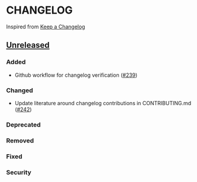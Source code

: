 # CHANGELOG
Inspired from [Keep a Changelog](https://keepachangelog.com/en/1.0.0/)

## [Unreleased]
### Added
- Github workflow for changelog verification ([#239](https://github.com/opensearch-project/opensearch-java/pull/239))

### Changed
- Update literature around changelog contributions in CONTRIBUTING.md ([#242](https://github.com/opensearch-project/opensearch-java/pull/242))


### Deprecated

### Removed

### Fixed

### Security


[Unreleased]: https://github.com/opensearch-project/opensearch-java/compare/2.0...HEAD